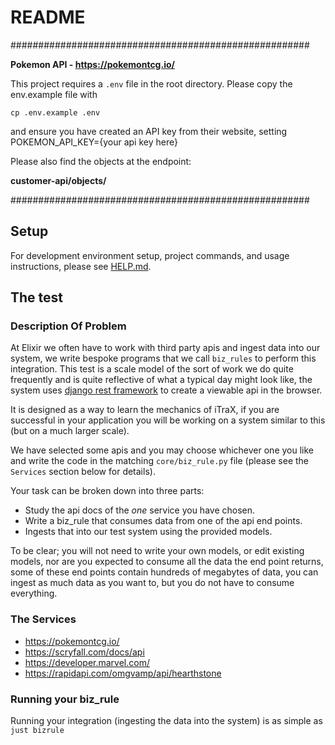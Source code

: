 # README
######################################################

**Pokemon API - https://pokemontcg.io/**

This project requires a `.env` file in the root directory.
Please copy the env.example file with 

```
cp .env.example .env

```

and ensure you have created an API key from their website, setting POKEMON_API_KEY={your api key here}


Please also find the objects at the endpoint:

 **customer-api/objects/**





######################################################
## Setup

For development environment setup, project commands, and usage instructions, please see [HELP.md](HELP.md).

## The test

### Description Of Problem

At Elixir we often have to work with third party apis and ingest data into our system, we write bespoke programs that we call `biz_rules` to perform this integration. This test is a scale model of the sort of work we do quite frequently and is quite reflective of what a typical day might look like, the system uses [django rest framework](https://www.django-rest-framework.org/) to create a viewable api in the browser.

It is designed as a way to learn the mechanics of iTraX, if you are successful in your application you will be working on a system similar to this (but on a much larger scale).

We have selected some apis and you may choose whichever one you like and write the code in the matching `core/biz_rule.py` file (please see the `Services` section below for details).

Your task can be broken down into three parts:

* Study the api docs of the _one_ service you have chosen.
* Write a biz_rule that consumes data from one of the api end points.
* Ingests that into our test system using the provided models.

To be clear; you will not need to write your own models, or edit existing models, nor are you expected to consume all the data the end point returns, some of these end points contain hundreds of megabytes of data, you can ingest as much data as you want to, but you do not have to consume everything.

### The Services

- https://pokemontcg.io/
- https://scryfall.com/docs/api
- https://developer.marvel.com/
- https://rapidapi.com/omgvamp/api/hearthstone


### Running your biz_rule

Running your integration (ingesting the data into the system) is as simple as `just bizrule`
